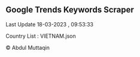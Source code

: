 

## Google Trends Keywords Scraper 
 
Last Update 18-03-2023 , 09:53:33

Country List :
VIETNAM.json



© Abdul Muttaqin 

